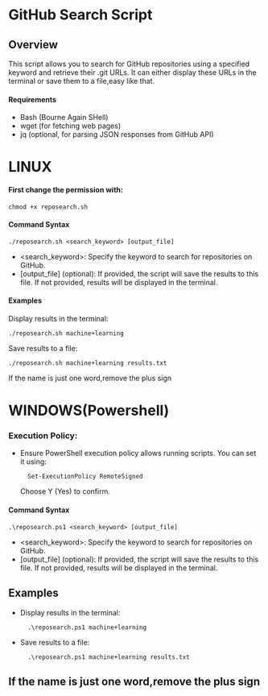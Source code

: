 # GitHub Search Script

## Overview

This script allows you to search for GitHub repositories using a specified keyword and retrieve their .git URLs. It can either display these URLs in the terminal or save them to a file,easy like that.

#### Requirements

   - Bash (Bourne Again SHell)
   - wget (for fetching web pages)
   - jq (optional, for parsing JSON responses from GitHub API)

# LINUX

#### First change the permission with:

	chmod +x reposearch.sh

#### Command Syntax


    ./reposearch.sh <search_keyword> [output_file]

  - <search_keyword>: Specify the keyword to search for repositories on GitHub.
  - [output_file] (optional): If provided, the script will save the results to this file. If not provided, results will be displayed in the terminal.

#### Examples

Display results in the terminal:


    ./reposearch.sh machine+learning

Save results to a file:


    ./reposearch.sh machine+learning results.txt


If the name is just one word,remove the plus sign


# WINDOWS(Powershell)

### Execution Policy:

- Ensure PowerShell execution policy allows running scripts. You can set it using:

        Set-ExecutionPolicy RemoteSigned

  Choose Y (Yes) to confirm.

   
#### Command Syntax


	.\reposearch.ps1 <search_keyword> [output_file]

- <search_keyword>: Specify the keyword to search for repositories on GitHub.
- [output_file] (optional): If provided, the script will save the results to this file. If not provided, results will be displayed in the terminal.

## Examples

- Display results in the terminal:


		.\reposearch.ps1 machine+learning

- Save results to a file:


		.\reposearch.ps1 machine+learning results.txt

If the name is just one word,remove the plus sign
- 
